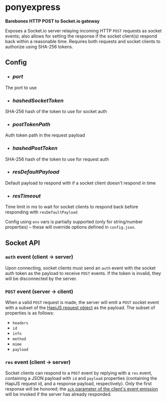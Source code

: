 # ponyexpress

__Barebones HTTP POST to Socket.io gateway__

Exposes a Socket.io server relaying incoming HTTP `POST` requests as socket events; also allows for setting the response if the socket client(s) respond back within a reasonable time. Requires both requests and socket clients to authorize using SHA-256 tokens.

## Config

- ### _port_
The port to use

- ### _hashedSocketToken_
SHA-256 hash of the token to use for socket auth 

- ### _postTokenPath_
Auth token path in the request payload

- ### _hashedPostToken_
SHA-256 hash of the token to use for request auth

- ### _resDefaultPayload_
Default payload to respond with if a socket client doesn't respond in time

- ### _resTimeout_
Time limit in ms to wait for socket clients to respond back before responding with `resDefaultPayload`

Config using `env` vars is partially supported (only for string/number properties) – these will override options defined in `config.json`.

## Socket API

### `auth` event (client -> server)
Upon connecting, socket clients must send an `auth` event with the socket auth token as the payload to receive `POST` events. If the token is invalid, they will be disconnected by the server.

### `POST` event (server -> client)
When a valid `POST` request is made, the server will emit a `POST` socket event with a subset of the [HapiJS request object](https://hapijs.com/api#request-object) as the payload. The subset of properties is as follows:

- `headers`
- `id`
- `info`
- `method`
- `mime`
- `payload`

### `res` event (client -> server)
Socket clients can respond to a `POST` event by replying with a `res` event, containing a JSON payload with `id` and `payload` properties (containing the HapiJS request id, and a response payload, respectively). Only the first response will be honored; the [`ack` parameter of the client's event emission](https://socket.io/docs/client-api/#socket-emit-eventname-args-ack) will be invoked if the server has already responded.